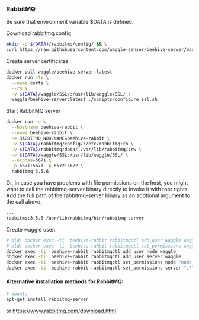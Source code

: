 ### RabbitMQ


Be sure that environment variable $DATA is defined.


Download rabbitmq.config
```bash
mkdir -p ${DATA}/rabbitmq/config/ && \
curl https://raw.githubusercontent.com/waggle-sensor/beehive-server/master/SSL/rabbitmq.config > ${DATA}/rabbitmq/config/rabbitmq.config
```

Create server certificates
```bash
docker pull waggle/beehive-server:latest
docker run -ti \
  --name certs \
  --rm \
  -v ${DATA}/waggle/SSL/:/usr/lib/waggle/SSL/ \
  waggle/beehive-server:latest ./scripts/configure_ssl.sh
```

Start RabbitMQ server
```bash
docker run -d \
  --hostname beehive-rabbit \
  --name beehive-rabbit \
  -e RABBITMQ_NODENAME=beehive-rabbit \
  -v ${DATA}/rabbitmq/config/:/etc/rabbitmq:ro \
  -v ${DATA}/rabbitmq/data/:/var/lib/rabbitmq/:rw \
  -v ${DATA}/waggle/SSL:/usr/lib/waggle/SSL/ \
  --expose=5671 \
  -p 5671:5671 -p 5672:5672 \
  rabbitmq:3.5.6
```

Or, in case you have problems with file permissions on the host, you might want to call the rabbitmq-server binary directly to invoke it with root rights. Add the full path of the rabbitmq-server binary as an addtional argument to the call above.
```bash
...
rabbitmq:3.5.6 /usr/lib/rabbitmq/bin/rabbitmq-server
```

Create waggle user:
```bash
# old: docker exec -ti  beehive-rabbit rabbitmqctl add_user waggle waggle
# old: docker exec -ti  beehive-rabbit rabbitmqctl set_permissions waggle ".*" ".*" ".*"
docker exec -ti  beehive-rabbit rabbitmqctl add_user node waggle
docker exec -ti  beehive-rabbit rabbitmqctl add_user server waggle
docker exec -ti  beehive-rabbit rabbitmqctl set_permissions node "node_.*" ".*" ".*"
docker exec -ti  beehive-rabbit rabbitmqctl set_permissions server ".*" ".*" ".*"
```

#### Alternative installation methods for RabbitMQ:
```bash
# Ubuntu
apt-get install rabbitmq-server
```
or https://www.rabbitmq.com/download.html

